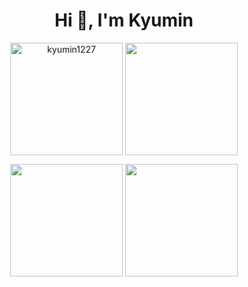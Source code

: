 <h1 align="center">Hi 👋, I'm Kyumin</h1>

<div align="center">
<!-- <h3 align="left">Languages and Tools:</h3>
<p align="left"> <a href="https://www.w3schools.com/css/" target="_blank" rel="noreferrer"> <img src="https://raw.githubusercontent.com/devicons/devicon/master/icons/css3/css3-original-wordmark.svg" alt="css3" width="40" height="40"/> </a> <a href="https://www.w3.org/html/" target="_blank" rel="noreferrer"> <img src="https://raw.githubusercontent.com/devicons/devicon/master/icons/html5/html5-original-wordmark.svg" alt="html5" width="40" height="40"/> </a> <a href="https://www.java.com" target="_blank" rel="noreferrer"> <img src="https://raw.githubusercontent.com/devicons/devicon/master/icons/java/java-original.svg" alt="java" width="40" height="40"/> </a> <a href="https://developer.mozilla.org/en-US/docs/Web/JavaScript" target="_blank" rel="noreferrer"> <img src="https://raw.githubusercontent.com/devicons/devicon/master/icons/javascript/javascript-original.svg" alt="javascript" width="40" height="40"/> </a> </p> -->

<p>
  <img height="180em" align="center" src="https://github-readme-streak-stats.herokuapp.com/?user=kyumin1227&" alt="kyumin1227" />
  <img height="180em" align="center" src="https://github-readme-stats.vercel.app/api/top-langs/?username=kyumin1227&layout=compact" />
</p>

<p>
  <img height="180em" src="http://mazassumnida.wtf/api/v2/generate_badge?boj=kyumin1227" />
  <img height="180em" src="https://github-readme-stats.vercel.app/api?username=kyumin1227&show_icons=true&theme=gruvbox_light" />
</p>

</div>
